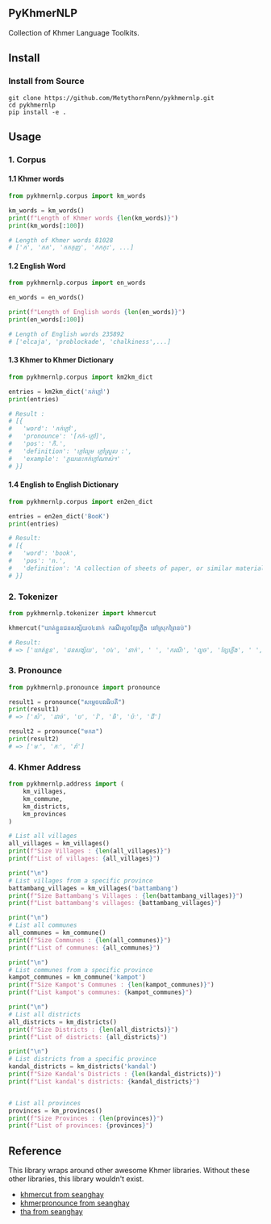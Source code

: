 ## PyKhmerNLP 

Collection of Khmer Language Toolkits.


## Install


### Install from Source

```shell
git clone https://github.com/MetythornPenn/pykhmernlp.git
cd pykhmernlp
pip install -e .
```


## Usage 

### 1. Corpus

#### 1.1 Khmer words

```python
from pykhmernlp.corpus import km_words

km_words = km_words()
print(f"Length of Khmer words {len(km_words)}")
print(km_words[:100])

# Length of Khmer words 81028
# ['ក', 'កក', 'កកកុញ', 'កកកុះ', ...]
```

#### 1.2 English Word

```python
from pykhmernlp.corpus import en_words

en_words = en_words()

print(f"Length of English words {len(en_words)}")
print(en_words[:100])

# Length of English words 235892
# ['elcaja', 'problockade', 'chalkiness',...]
```


#### 1.3 Khmer to Khmer Dictionary 

```python
from pykhmernlp.corpus import km2km_dict

entries = km2km_dict('កក់ក្ដៅ')
print(entries)

# Result : 
# [{
#   'word': 'កក់ក្ដៅ', 
#   'pronounce': '[កក់-ក្ដៅ]', 
#   'pos': 'កិ.', 
#   'definition': 'ក្ដៅល្មម ក្ដៅស្រួល :', 
#   'example': 'ភួយនេះកក់ក្ដៅណាស់។'
# }]

```

#### 1.4 English to English Dictionary 

```python
from pykhmernlp.corpus import en2en_dict

entries = en2en_dict('BooK')
print(entries)

# Result: 
# [{
#   'word': 'book', 
#   'pos': 'n.', 
#   'definition': 'A collection of sheets of paper, or similar material....
# }]
```

### 2. Tokenizer

```python
from pykhmernlp.tokenizer import khmercut

khmercut("ឃាត់ខ្លួនជនសង្ស័យ០៤នាក់ ករណីលួចខ្សែភ្លើង នៅស្រុកព្រៃនប់")

# Result: 
# => ['ឃាត់ខ្លួន', 'ជនសង្ស័យ', '០៤', 'នាក់', ' ', 'ករណី', 'លួច', 'ខ្សែភ្លើង', ' ', 'នៅ', 'ស្រុក', 'ព្រៃនប់']

```

### 3. Pronounce 

```python
from pykhmernlp.pronounce import pronounce

result1 = pronounce("សម្ដេចបវរធិបតី")
print(result1)
# => ['សំ', 'ដាច់', 'ប', 'វ៉', 'ធិ', 'ប៉ៈ', 'ដី']

result2 = pronounce("មករា")
print(result2)
# => ['មៈ', 'កៈ', 'រ៉ា']

```


### 4. Khmer Address

```python
from pykhmernlp.address import (
    km_villages, 
    km_commune, 
    km_districts, 
    km_provinces
)

# List all villages
all_villages = km_villages()
print(f"Size Villages : {len(all_villages)}")
print(f"List of villages: {all_villages}")

print("\n")
# List villages from a specific province
battambang_villages = km_villages('battambang')
print(f"Size Battambang's Villages : {len(battambang_villages)}")
print(f"List battambang's villages: {battambang_villages}")

print("\n")
# List all communes
all_communes = km_commune()
print(f"Size Communes : {len(all_communes)}")
print(f"List of communes: {all_communes}")

print("\n")
# List communes from a specific province
kampot_communes = km_commune('kampot')
print(f"Size Kampot's Communes : {len(kampot_communes)}")
print(f"List kampot's communes: {kampot_communes}")

print("\n")
# List all districts
all_districts = km_districts()
print(f"Size Districts : {len(all_districts)}")
print(f"List of districts: {all_districts}")

print("\n")
# List districts from a specific province
kandal_districts = km_districts('kandal')
print(f"Size Kandal's Districts : {len(kandal_districts)}")
print(f"List kandal's districts: {kandal_districts}")


# List all provinces
provinces = km_provinces()
print(f"Size Provinces : {len(provinces)}")
print(f"List of provinces: {provinces}")

```


## Reference 

This library wraps around other awesome Khmer libraries. Without these other libraries, this library wouldn't exist.

- [khmercut from seanghay](https://github.com/seanghay/tha)
- [khmerpronounce from seanghay](https://github.com/seanghay/khmerpronounce)
- [tha from seanghay](https://github.com/seanghay/tha)
